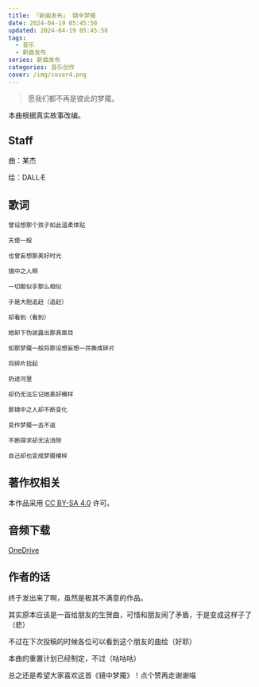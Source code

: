 ```yaml
---
title: 「新曲发布」 镜中梦魇
date: 2024-04-19 05:45:58
updated: 2024-04-19 05:45:58
tags: 
  - 音乐
  - 新曲发布
series: 新曲发布
categories: 音乐创作
cover: /img/cover4.png
---
```

> 愿我们都不再是彼此的梦魇。

本曲根据真实故事改编。

## Staff

曲：某杰

绘：DALL·E

## 歌词

```text
曾设想那个孩子如此温柔体贴

天使一般

也曾妄想那美好时光

镜中之人啊

一切都似乎那么相似

于是大胆追赶（追赶）

却看到（看到）

她卸下伪装露出那真面目

如那梦魇一般将那设想妄想一并撕成碎片

将碎片拾起

扔进河里

却仍无法忘记她美好模样

那镜中之人却不断变化

变作梦魇一去不返

不断探求却无法消除

自己却也变成梦魇模样
```

## 著作权相关

本作品采用 [CC BY-SA 4.0](https://creativecommons.org/licenses/by-sa/4.0/) 许可。

## 音频下载

[OneDrive](https://1drv.ms/f/s!ArwhnkwPhdFcjXmkIHNEkCQcKgpZ)

## 作者的话

终于发出来了啊，虽然是极其不满意的作品。

其实原本应该是一首给朋友的生贺曲，可惜和朋友闹了矛盾，于是变成这样子了（悲）

不过在下次投稿的时候各位可以看到这个朋友的曲绘（好耶）

本曲的重置计划已经制定，不过（咕咕咕）

总之还是希望大家喜欢这首《镜中梦魇》！点个赞再走谢谢喵

